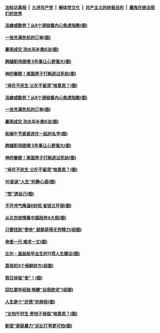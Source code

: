 

####  [法轮功真相](../../../../basic/blob/master/README.md?t=06250831) &nbsp;|&nbsp; [九评共产党](../../../../9ping.md/blob/master/README.md?t=06250831) &nbsp;|&nbsp; [解体党文化](../../../../jtdwh.md/blob/master/README.md?t=06250831)  &nbsp;|&nbsp; [共产主义的终极目的](../../../../gczydzjmd.md/blob/master/README.md?t=06250831) &nbsp;|&nbsp; [魔鬼在统治我们的世界](../../../../mgztzwmdsj.md/blob/master/README.md?t=06250831) 

#### [洁癖或勤劳？从9个测验看内心焦虑指数(图)](../pages/p8/937558.md?t=06250831) 

#### [一张充满危机的订单(图)](../pages/p8/936981.md?t=06250831) 

#### [豪雨成灾 泡水车补救8法(图)](../pages/p8/937526.md?t=06250831) 

#### [跨越职场困境 5件事让心更强大(图)](../pages/p8/937375.md?t=06250831) 

#### [神的眷顾！美国男子打盹逃过死劫(图)](../pages/p8/936985.md?t=06250831) 

#### [“母在不庆生 父在不留须”啥意思？(图)](../pages/p8/937234.md?t=06250831) 

#### [洁癖或勤劳？从9个测验看内心焦虑指数(图)](../pages/p8/937558.md?t=06250831) 

#### [一张充满危机的订单(图)](../pages/p8/936981.md?t=06250831) 

#### [豪雨成灾 泡水车补救8法(图)](../pages/p8/937526.md?t=06250831) 

#### [和端午节紧紧连在一起的名字(图)](../pages/p8/937448.md?t=06250831) 

#### [跨越职场困境 5件事让心更强大(图)](../pages/p8/937375.md?t=06250831) 

#### [神的眷顾！美国男子打盹逃过死劫(图)](../pages/p8/936985.md?t=06250831) 

#### [“母在不庆生 父在不留须”啥意思？(图)](../pages/p8/937234.md?t=06250831) 

#### [10首谈“人生”的静心谣(图)](../pages/p8/936965.md?t=06250831) 

#### [“悟”透自己(图)](../pages/p8/936972.md?t=06250831) 

#### [不开冷气降温6妙招 省钱又环保(图)](../pages/p8/937329.md?t=06250831) 

#### [从北京疫情看中国政府4大假(图)](../pages/p8/937196.md?t=06250831) 

#### [只要找到“使命” 就能获得无穷精力(组图)](../pages/p8/937159.md?t=06250831) 

#### [命里一尺 难求一丈(图)](../pages/p8/936782.md?t=06250831) 

#### [比尔・盖兹给毕业生的11项人生建议(图)](../pages/p8/936231.md?t=06250831) 

#### [荔枝的3个保鲜妙方(组图)](../pages/p8/936950.md?t=06250831) 

#### [假日体验“舍”！(图)](../pages/p8/937183.md?t=06250831) 

#### [回忆童年经验 唤醒“自我欲求”(组图)](../pages/p8/937082.md?t=06250831) 

#### [人生是个“还债”的旅程(图)](../pages/p8/936768.md?t=06250831) 

#### [“女怕午时生 男怕子夜临”啥意思？(图)](../pages/p8/937081.md?t=06250831) 

#### [新型“家庭暴力”远比打骂更可怕(图)](../pages/p8/936230.md?t=06250831) 

